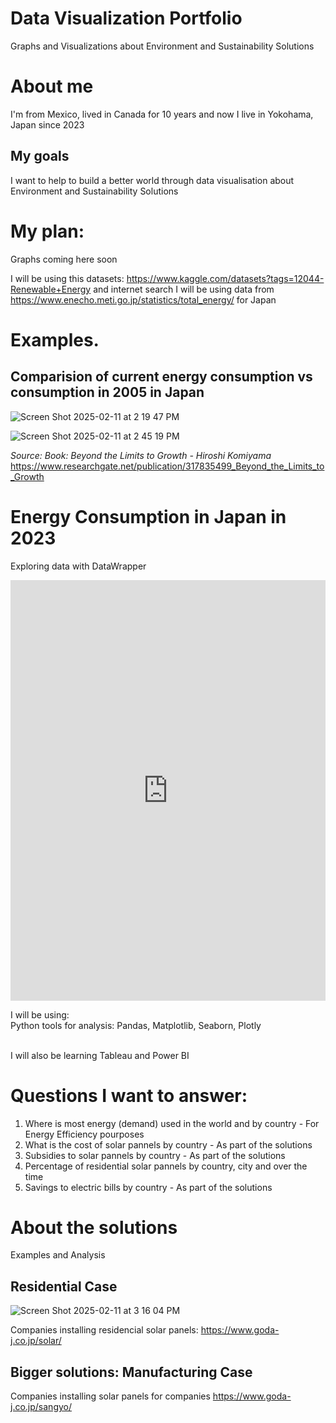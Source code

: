 # Data Visualization Portfolio
Graphs and Visualizations about Environment and Sustainability Solutions

# About me
I'm from Mexico, lived in Canada for 10 years and now I live in Yokohama, Japan since 2023


## My goals
I want to help to build a better world through data visualisation about Environment and Sustainability Solutions

# My plan: 
Graphs coming here soon

I will be using this datasets: https://www.kaggle.com/datasets?tags=12044-Renewable+Energy and internet search
I will be using data from https://www.enecho.meti.go.jp/statistics/total_energy/ for Japan

# Examples. 

## Comparision of current energy consumption vs consumption in 2005 in Japan

![Screen Shot 2025-02-11 at 2 19 47 PM](https://github.com/user-attachments/assets/11b68cac-1da8-40ce-8111-a21184ec352b)
<br />

![Screen Shot 2025-02-11 at 2 45 19 PM](https://github.com/user-attachments/assets/b3391354-5027-4e53-9195-a91859afe28e)
<br />

*Source: Book: Beyond the Limits to Growth - Hiroshi Komiyama* <br />
https://www.researchgate.net/publication/317835499_Beyond_the_Limits_to_Growth

# Energy Consumption in Japan in 2023
Exploring data with DataWrapper

<iframe title="Energy Consumption in Japan 2023" aria-label="Bar Chart" id="datawrapper-chart-pldQW" src="https://datawrapper.dwcdn.net/pldQW/1/" scrolling="no" frameborder="0" style="width: 0; min-width: 100% !important; border: none;" height="673" data-external="1"></iframe><script type="text/javascript">!function(){"use strict";window.addEventListener("message",(function(a){if(void 0!==a.data["datawrapper-height"]){var e=document.querySelectorAll("iframe");for(var t in a.data["datawrapper-height"])for(var r=0;r<e.length;r++)if(e[r].contentWindow===a.source){var i=a.data["datawrapper-height"][t]+"px";e[r].style.height=i}}}))}();
</script>


I will be using: <br />
Python tools for analysis: Pandas, Matplotlib, Seaborn, Plotly <br /><br />

I will also be learning Tableau and Power BI

# Questions I want to answer: 
1. Where is most energy (demand) used in the world and by country - For Energy Efficiency pourposes
2. What is the cost of solar pannels by country - As part of the solutions
3. Subsidies to solar pannels by country - As part of the solutions
4. Percentage of residential solar pannels by country, city and over the time
5. Savings to electric bills by country - As part of the solutions

# About the solutions 
Examples and Analysis

## Residential Case

![Screen Shot 2025-02-11 at 3 16 04 PM](https://github.com/user-attachments/assets/377df496-c35e-4a65-bdb2-3a37bb54281b)

Companies installing residencial solar panels: https://www.goda-j.co.jp/solar/

## Bigger solutions: Manufacturing Case

Companies installing solar panels for companies https://www.goda-j.co.jp/sangyo/

